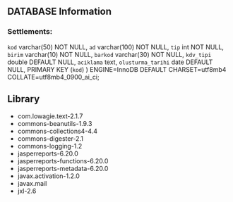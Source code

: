 ## DATABASE Information

### Settlements:
`kod` varchar(50) NOT NULL,
`ad` varchar(100) NOT NULL,
`tip` int NOT NULL,
`birim` varchar(10) NOT NULL,
`barkod` varchar(30) NOT NULL,
`kdv_tipi` double DEFAULT NULL,
`aciklama` text,
`olusturma_tarihi` date DEFAULT NULL,
PRIMARY KEY (`kod`)
) ENGINE=InnoDB DEFAULT CHARSET=utf8mb4 COLLATE=utf8mb4_0900_ai_ci;

## Library

- com.lowagie.text-2.1.7
- commons-beanutils-1.9.3
- commons-collections4-4.4
- commons-digester-2.1
- commons-logging-1.2 
- jasperreports-6.20.0
- jasperreports-functions-6.20.0
- jasperreports-metadata-6.20.0
- javax.activation-1.2.0
- javax.mail
- jxl-2.6
